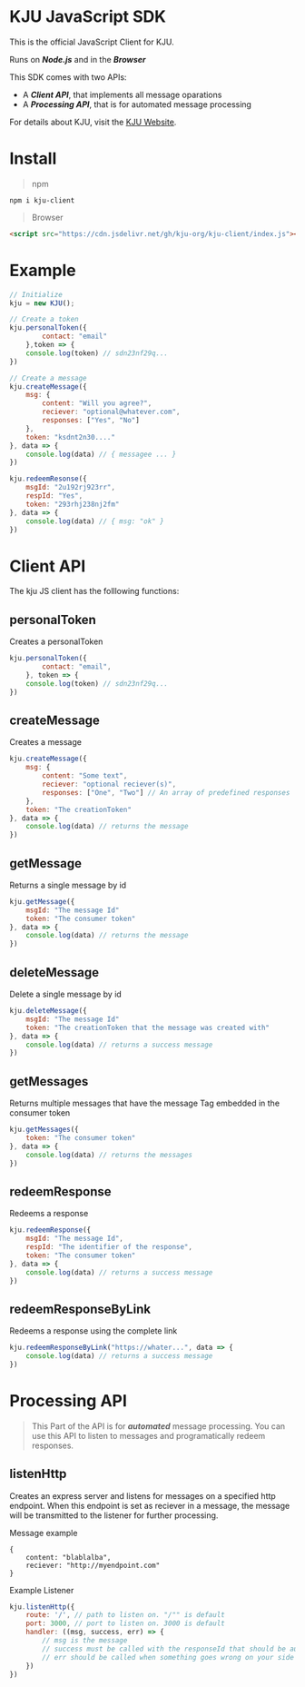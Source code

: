 # KJU JavaScript SDK
 
This is the official JavaScript Client for KJU. 

Runs on ***Node.js*** and in the ***Browser***

This SDK comes with two APIs:

* A ***Client API***, that implements all message oparations
* A ***Processing API***, that is for automated message processing


For details about KJU, visit the [KJU Website](https://kju-org.github.io).

# Install

> npm

```shell
npm i kju-client
```

> Browser

```html
<script src="https://cdn.jsdelivr.net/gh/kju-org/kju-client/index.js"></script>
```

# Example

```javascript
// Initialize
kju = new KJU();

// Create a token
kju.personalToken({
		contact: "email"
	},token => {
	console.log(token) // sdn23nf29q...
})

// Create a message
kju.createMessage({
	msg: {
		content: "Will you agree?",
		reciever: "optional@whatever.com",
		responses: ["Yes", "No"]
	},
	token: "ksdnt2n30...."
}, data => {
	console.log(data) // { messagee ... }
})

kju.redeemResonse({
	msgId: "2u192rj923rr",
	respId: "Yes",
	token: "293rhj238nj2fm"
}, data => {
	console.log(data) // { msg: "ok" }
})
```

# Client API

The kju JS client has the folllowing functions:

## personalToken

Creates a personalToken

```javascript
kju.personalToken({
		contact: "email",
	}, token => {
	console.log(token) // sdn23nf29q...
})
```

## createMessage

Creates a message

```javascript
kju.createMessage({
	msg: {
		content: "Some text",
		reciever: "optional reciever(s)",
		responses: ["One", "Two"] // An array of predefined responses
	},
	token: "The creationToken"
}, data => {
	console.log(data) // returns the message
})
```

## getMessage

Returns a single message by id

```javascript
kju.getMessage({
	msgId: "The message Id"
	token: "The consumer token"
}, data => {
	console.log(data) // returns the message
})
```

## deleteMessage

Delete a single message by id

```javascript
kju.deleteMessage({
	msgId: "The message Id"
	token: "The creationToken that the message was created with"
}, data => {
	console.log(data) // returns a success message
})
```

## getMessages

Returns multiple messages that have the message Tag embedded in the consumer token

```javascript
kju.getMessages({
	token: "The consumer token"
}, data => {
	console.log(data) // returns the messages
})
```

## redeemResponse

Redeems a response

```javascript
kju.redeemResponse({
	msgId: "The message Id",
	respId: "The identifier of the response",
	token: "The consumer token"
}, data => {
	console.log(data) // returns a success message
})
```

## redeemResponseByLink

Redeems a response using the complete link

```javascript
kju.redeemResponseByLink("https://whater...", data => {
	console.log(data) // returns a success message
})
```

# Processing API

> This Part of the API is for ***automated*** message processing. You can use this API to listen to messages and programatically redeem responses.

## listenHttp

Creates an express server and listens for messages on a specified http endpoint. When this endpoint is set as reciever in a message, the message will be transmitted to the listener for further processing.

Message example
```
{
	content: "blablalba",
	reciever: "http://myendpoint.com"
}
```

Example Listener
```javascript
kju.listenHttp({
	route: '/', // path to listen on. "/"" is default
	port: 3000, // port to listen on. 3000 is default
	handler: ((msg, success, err) => {
		// msg is the message
		// success must be called with the responseId that should be auto-redeemed. Like: success("yes");
		// err should be called when something goes wrong on your side
	})
})
```